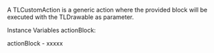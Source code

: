 A TLCustomAction is a generic action where the provided block will be executed with the TLDrawable as parameter.

Instance Variables
	actionBlock:		<Object>

actionBlock
	- xxxxx
